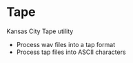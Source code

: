 # Tape
Kansas City Tape utility

- Process wav files into a tap format
- Process tap files into ASCII characters
